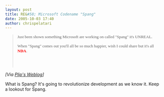 ```yaml
---
layout: post
title: RE&#58; Microsoft Codename "Spang"
date: 2005-10-03 17:40
author: chrispelatari
---
```


<blockquote>
  <p><font face="Verdana" size="2">Just been shown something Microsoft are working
  on called "Spang" it's UNREAL.</font></p>
  <p><font face="Verdana" size="2">When "Spang" comes out you'll all be so much
  happier, wish I could share but it's all <font color="#ff0000"><strong>NDA</strong></font>.</font></p>
  <p> </p><img height="1" src="http://weblogs.asp.net/plip/aggbug/426444.aspx" width="1" /></blockquote>
<p><i>[Via <a href="http://weblogs.asp.net/plip/archive/2005/10/03/426444.aspx">Plip's
Weblog</a>]</i> </p>
<p>What is Spang? It's going to revolutionize development as we know it. Keep a
lookout for Spang.</p>
